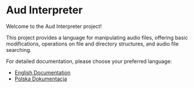 # Aud Interpreter

Welcome to the Aud Interpreter project!

This project provides a language for manipulating audio files, offering basic modifications, operations on file and directory structures, and audio file searching.

For detailed documentation, please choose your preferred language:

*   [English Documentation](docs/README_en.md)
*   [Polska Dokumentacja](docs/README_pl.md)
